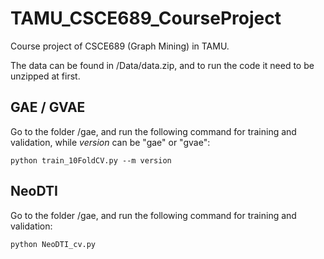 # TAMU_CSCE689_CourseProject
Course project of CSCE689 (Graph Mining) in TAMU.

The data can be found in /Data/data.zip, and to run the code it need to be unzipped at first.

## GAE / GVAE
Go to the folder /gae, and run the following command for training and validation, while *version* can be "gae" or "gvae":

```
python train_10FoldCV.py --m version
```

## NeoDTI
Go to the folder /gae, and run the following command for training and validation:
```
python NeoDTI_cv.py
```


